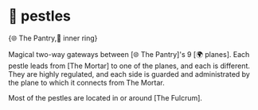 # 🚪 pestles

{🌐 The Pantry,🔴 inner ring}

Magical two-way gateways between [🌐 The Pantry]'s 9 [🌍 planes]. Each pestle leads from [The Mortar] to one of the planes, and each is different. They are highly regulated, and each side is guarded and administrated by the plane to which it connects from The Mortar.

Most of the pestles are located in or around [The Fulcrum].